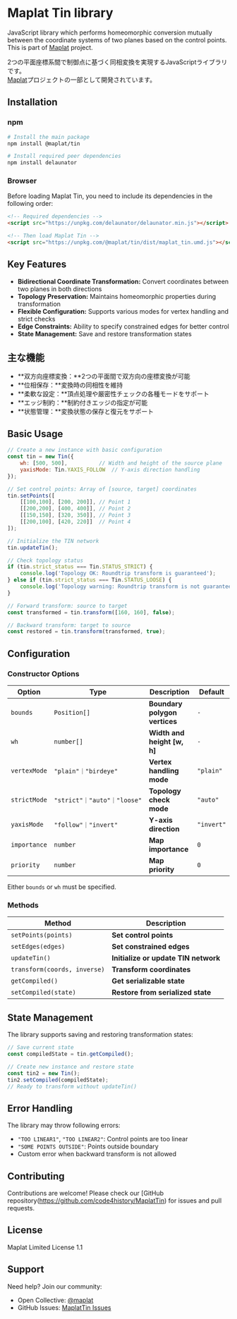 # Maplat Tin library

JavaScript library which performs homeomorphic conversion mutually between the coordinate systems of two planes based on the control points.  
This is part of [Maplat](https://github.com/code4history/Maplat/) project.

2つの平面座標系間で制御点に基づく同相変換を実現するJavaScriptライブラリです。  
[Maplat](https://github.com/code4history/Maplat/)プロジェクトの一部として開発されています。

## Installation

### npm

```sh
# Install the main package
npm install @maplat/tin

# Install required peer dependencies
npm install delaunator
```

### Browser

Before loading Maplat Tin, you need to include its dependencies in the following order:

```html
<!-- Required dependencies -->
<script src="https://unpkg.com/delaunator/delaunator.min.js"></script>

<!-- Then load Maplat Tin -->
<script src="https://unpkg.com/@maplat/tin/dist/maplat_tin.umd.js"></script>
```

## Key Features

- **Bidirectional Coordinate Transformation:** Convert coordinates between two planes in both directions
- **Topology Preservation:** Maintains homeomorphic properties during transformation
- **Flexible Configuration:** Supports various modes for vertex handling and strict checks
- **Edge Constraints:** Ability to specify constrained edges for better control
- **State Management:** Save and restore transformation states

## 主な機能

- **双方向座標変換：**2つの平面間で双方向の座標変換が可能
- **位相保存：**変換時の同相性を維持
- **柔軟な設定：**頂点処理や厳密性チェックの各種モードをサポート
- **エッジ制約：**制約付きエッジの指定が可能
- **状態管理：**変換状態の保存と復元をサポート

## Basic Usage

```javascript
// Create a new instance with basic configuration
const tin = new Tin({
    wh: [500, 500],          // Width and height of the source plane
    yaxisMode: Tin.YAXIS_FOLLOW  // Y-axis direction handling
});

// Set control points: Array of [source, target] coordinates
tin.setPoints([
    [[100,100], [200, 200]], // Point 1
    [[200,200], [400, 400]], // Point 2
    [[150,150], [320, 350]], // Point 3
    [[200,100], [420, 220]]  // Point 4
]);

// Initialize the TIN network
tin.updateTin();

// Check topology status
if (tin.strict_status === Tin.STATUS_STRICT) {
    console.log('Topology OK: Roundtrip transform is guaranteed');
} else if (tin.strict_status === Tin.STATUS_LOOSE) {
    console.log('Topology warning: Roundtrip transform is not guaranteed');
}

// Forward transform: source to target
const transformed = tin.transform([160, 160], false);

// Backward transform: target to source
const restored = tin.transform(transformed, true);
```

## Configuration

### Constructor Options

|  **Option**  |          **Type**           |         **Description**         | **Default**  |
| ------------ | --------------------------- | ------------------------------- | ------------ |
|   `bounds`   |        `Position[]`         |  **Boundary polygon vertices**  |     `-`      |
|     `wh`     |         `number[]`          |   **Width and height [w, h]**   |     `-`      |
| `vertexMode` |    `"plain"｜"birdeye"`     |    **Vertex handling mode**     |  `"plain"`   |
| `strictMode` | `"strict"｜"auto"｜"loose"` |     **Topology check mode**     |   `"auto"`   |
| `yaxisMode`  |    `"follow"｜"invert"`     |      **Y-axis direction**       |  `"invert"`  |
| `importance` |           `number`          |        **Map importance**       |      `0`     |
|  `priority`  |           `number`          |         **Map priority**        |      `0`     |

Either `bounds` or `wh` must be specified.

### Methods

| **Method**                   | **Description**                      |
| ---------------------------- | ------------------------------------ |
| `setPoints(points)`          | **Set control points**               |
| `setEdges(edges)`            | **Set constrained edges**            |
| `updateTin()`                | **Initialize or update TIN network** |
| `transform(coords, inverse)` | **Transform coordinates**            |
| `getCompiled()`              | **Get serializable state**           |
| `setCompiled(state)`         | **Restore from serialized state**    |

## State Management

The library supports saving and restoring transformation states:

```javascript
// Save current state
const compiledState = tin.getCompiled();

// Create new instance and restore state
const tin2 = new Tin();
tin2.setCompiled(compiledState);
// Ready to transform without updateTin()
```

## Error Handling

The library may throw following errors:

- `"TOO LINEAR1"`, `"TOO LINEAR2"`: Control points are too linear
- `"SOME POINTS OUTSIDE"`: Points outside boundary
- Custom error when backward transform is not allowed

## Contributing

Contributions are welcome! Please check our [GitHub repository(https://github.com/code4history/MaplatTin) for issues and pull requests.

## License

Maplat Limited License 1.1

## Support

Need help? Join our community:

- Open Collective: [@maplat](https://opencollective.com/maplat)
- GitHub Issues: [MaplatTin Issues](https://github.com/code4history/MaplatTin/issues)
